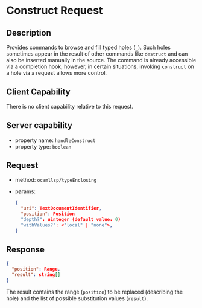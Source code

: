 # Construct Request

## Description

Provides commands to browse and fill typed holes (`_`). Such holes sometimes
appear in the result of other commands like `destruct` and can also be inserted
manually in the source. The command is already accessible via a completion hook,
however, in certain situations, invoking `construct` on a hole via a request
allows more control.

## Client Capability

There is no client capability relative to this request.

## Server capability

- property name: `handleConstruct`
- property type: `boolean`

## Request

- method: `ocamllsp/typeEnclosing`
- params:

  ```json
  {
    "uri": TextDocumentIdentifier,
    "position": Position
    "depth?": uinteger (default value: 0)
    "withValues?": <"local" | "none">,
  }
  ```

## Response

```json
{
  "position": Range,
  "result": string[]
}
```

The result contains the range (`position`) to be replaced (describing the hole)
and the list of possible substitution values (`result`).

